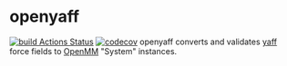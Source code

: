 # openyaff
[![build Actions Status](https://github.com/svandenhaute/openyaff/workflows/Python%20Application/badge.svg)](https://github.com/svandenhaute/openyaff/actions)
[![codecov](https://codecov.io/gh/svandenhaute/openyaff/branch/main/graph/badge.svg?token=SS8G6Q890J)](https://codecov.io/gh/svandenhaute/openyaff)
openyaff converts and validates [yaff](https://github.com/molmod/yaff) force fields to [OpenMM](openmm.org) "System" instances.

